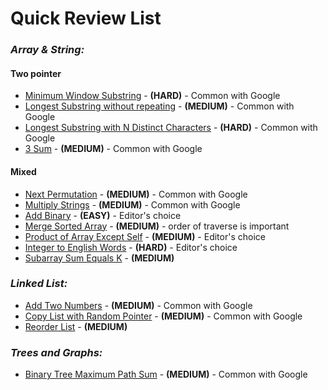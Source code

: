 # **Quick Review List**

### _**Array & String:**_
#### **Two pointer**
* [Minimum Window Substring](../google/arraynstring/MinimumWindowSubstring.java) - **(HARD)** - Common with Google
* [Longest Substring without repeating](../google/arraynstring/LongestSubstringWithourRepeat.java) - **(MEDIUM)** - Common with Google
* [Longest Substring with N Distinct Characters](arraysnstring/LongestSubstrWithNDistChar.java) - **(HARD)** - Common with Google
* [3 Sum](../google/arraynstring/ThreeSum.java) - **(MEDIUM)** - Common with Google
#### **Mixed**
* [Next Permutation](../google/arraynstring/NextPermutation.java) - **(MEDIUM)** - Common with Google
* [Multiply Strings](../google/arraynstring/MultiplyString.java) - **(MEDIUM)** - Common with Google
* [Add Binary](arraysnstring/AddBinary.java) - **(EASY)** - Editor's choice
* [Merge Sorted Array](../../practice/array/MergeSortedArray.java) - **(MEDIUM)** - order of traverse is important
* [Product of Array Except Self](arraysnstring/ProductOfArrayExceptSelf.java) - **(MEDIUM)** - Editor's choice
* [Integer to English Words](arraysnstring/IntegerToEnglishWords.java) - **(HARD)** - Editor's choice
* [Subarray Sum Equals K](arraysnstring/SubarraySumEqualsK.java) - **(MEDIUM)**

### _**Linked List:**_
* [Add Two Numbers](../google/list/AddTwoNumbers.java) - **(MEDIUM)** - Common with Google
* [Copy List with Random Pointer](../google/list/CopyListwithRandomPointer.java) - **(MEDIUM)** - Common with Google
* [Reorder List](../../practice/list/ReorderList.java) - **(MEDIUM)**

### _**Trees and Graphs:**_
* [Binary Tree Maximum Path Sum](../google/treesngrapsh/BinaryTreeMaxPathSum.java) - **(MEDIUM)** - Common with Google
